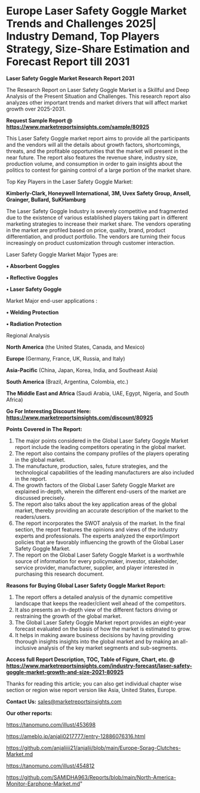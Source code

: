 # Europe Laser Safety Goggle Market Trends and Challenges 2025| Industry Demand, Top Players Strategy, Size-Share Estimation and Forecast Report till 2031

<strong>Laser Safety Goggle Market Research Report 2031</strong>

The Research Report on Laser Safety Goggle Market is a Skillful and Deep Analysis of the Present Situation and Challenges. This research report also analyzes other important trends and market drivers that will affect market growth over 2025-2031.

<strong>Request Sample Report @ <a href=https://www.marketreportsinsights.com/sample/80925>https://www.marketreportsinsights.com/sample/80925</a></strong>

This Laser Safety Goggle market report aims to provide all the participants and the vendors will all the details about growth factors, shortcomings, threats, and the profitable opportunities that the market will present in the near future. The report also features the revenue share, industry size, production volume, and consumption in order to gain insights about the politics to contest for gaining control of a large portion of the market share.

Top Key Players in the Laser Safety Goggle Market:

<strong>Kimberly-Clark, Honeywell International, 3M, Uvex Safety Group, Ansell, Grainger, Bullard, SuKHamburg</strong>

The Laser Safety Goggle Industry is severely competitive and fragmented due to the existence of various established players taking part in different marketing strategies to increase their market share. The vendors operating in the market are profiled based on price, quality, brand, product differentiation, and product portfolio. The vendors are turning their focus increasingly on product customization through customer interaction.

Laser Safety Goggle Market Major Types are:

<strong>• Absorbent Goggles

• Reflective Goggles

• Laser Safety Goggle</strong>

Market Major end-user applications :

<strong>• Welding Protection

• Radiation Protection</strong>

Regional Analysis

</u><strong><b>North America</b></strong> (the United States, Canada, and Mexico)

<strong><b>Europe </b></strong>(Germany, France, UK, Russia, and Italy)

<strong><b>Asia-Pacific</b></strong> (China, Japan, Korea, India, and Southeast Asia)

<strong><b>South America</b></strong> (Brazil, Argentina, Colombia, etc.)

<strong><b>The Middle East and Africa</b></strong> (Saudi Arabia, UAE, Egypt, Nigeria, and South Africa)

<strong>Go For Interesting Discount Here: <a href=https://www.marketreportsinsights.com/discount/80925>https://www.marketreportsinsights.com/discount/80925</a></strong>

<strong>Points Covered in The Report:</strong>
<ol>
  <li>The major points considered in the Global Laser Safety Goggle Market report include the leading competitors operating in the global market.</li>
  <li>The report also contains the company profiles of the players operating in the global market.</li>
  <li>The manufacture, production, sales, future strategies, and the technological capabilities of the leading manufacturers are also included in the report.</li>
  <li>The growth factors of the Global Laser Safety Goggle Market are explained in-depth, wherein the different end-users of the market are discussed precisely.</li>
  <li>The report also talks about the key application areas of the global market, thereby providing an accurate description of the market to the readers/users.</li>
  <li>The report incorporates the SWOT analysis of the market. In the final section, the report features the opinions and views of the industry experts and professionals. The experts analyzed the export/import policies that are favorably influencing the growth of the Global Laser Safety Goggle Market.</li>
  <li>The report on the Global Laser Safety Goggle Market is a worthwhile source of information for every policymaker, investor, stakeholder, service provider, manufacturer, supplier, and player interested in purchasing this research document.</li>
</ol>
<strong>Reasons for Buying Global Laser Safety Goggle Market Report:</strong>

<ol>
  <li>The report offers a detailed analysis of the dynamic competitive landscape that keeps the reader/client well ahead of the competitors.</li>
  <li>It also presents an in-depth view of the different factors driving or restraining the growth of the global market.</li>
  <li>The Global Laser Safety Goggle Market report provides an eight-year forecast evaluated on the basis of how the market is estimated to grow.</li>
  <li>It helps in making aware business decisions by having providing thorough insights insights into the global market and by making an all-inclusive analysis of the key market segments and sub-segments.</li>
</ol>
<strong>Access full Report Description, TOC, Table of Figure, Chart, etc. @ <a href=https://www.marketreportsinsights.com/industry-forecast/laser-safety-goggle-market-growth-and-size-2021-80925>https://www.marketreportsinsights.com/industry-forecast/laser-safety-goggle-market-growth-and-size-2021-80925</a></strong>


Thanks for reading this article; you can also get individual chapter wise section or region wise report version like Asia, United States, Europe.

<strong>Contact Us:</strong>
sales@marketreportsinsights.com

<strong>Our other reports:</strong>

<a href=https://tanomuno.com/illust/453698>https://tanomuno.com/illust/453698</a>

<a href=https://ameblo.jp/anjali0217777/entry-12886076316.html>https://ameblo.jp/anjali0217777/entry-12886076316.html</a>

<a href=https://github.com/anjaliiii21/anjalii/blob/main/Europe-Sprag-Clutches-Market.md>https://github.com/anjaliiii21/anjalii/blob/main/Europe-Sprag-Clutches-Market.md</a>

<a href=https://tanomuno.com/illust/454812>https://tanomuno.com/illust/454812</a>

<a href=https://github.com/SAMIDHA963/Reports/blob/main/North-America-Monitor-Earphone-Market.md>https://github.com/SAMIDHA963/Reports/blob/main/North-America-Monitor-Earphone-Market.md</a>"
